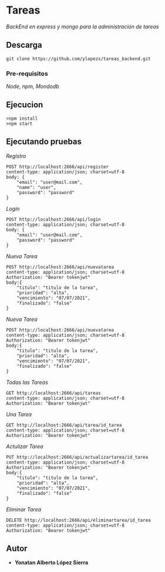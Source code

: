 # Tareas

_BackEnd en express y mongo para la administración de tareas_

## Descarga

```
git clone https://github.com/ylopezs/tareas_backend.git
```


### Pre-requisitos 

_Node, npm, Mondodb_

## Ejecucion

```
>npm install
>npm start
```


## Ejecutando pruebas

_Registro_

```
POST http://localhost:2666/api/register
content-type: application/json; charset=utf-8
body: {
    "email": "user@mail.com",
    "name": "user",
    "password": "password"
}
```


_Login_

```
POST http://localhost:2666/api/login
content-type: application/json; charset=utf-8
body: {
    "email": "user@mail.com",
    "password": "password"
}
```

_Nueva Tarea_

```
POST http://localhost:2666/api/nuevatarea
content-type: application/json; charset=utf-8
Authorization: "Bearer tokenjwt"
body:{
    "titulo": "titulo de la tarea",
    "prioridad": "alta",
    "vencimiento": "07/07/2021",
    "finalizado": "false"
}
```


_Nueva Tarea_

```
POST http://localhost:2666/api/nuevatarea
content-type: application/json; charset=utf-8
Authorization: "Bearer tokenjwt"
body:{
    "titulo": "titulo de la tarea",
    "prioridad": "alta",
    "vencimiento": "07/07/2021",
    "finalizado": "false"
}
```

_Todas las Tareas_

```
GET http://localhost:2666/api/tareas
content-type: application/json; charset=utf-8
Authorization: "Bearer tokenjwt"
```

_Una Tarea_

```
GET http://localhost:2666/api/tarea/id_tarea
content-type: application/json; charset=utf-8
Authorization: "Bearer tokenjwt"
```

_Actulizar Tarea_

```
PUT http://localhost:2666/api/actualizartarea/id_tarea
content-type: application/json; charset=utf-8
Authorization: "Bearer tokenjwt"
body:{
    "titulo": "titulo de la tarea",
    "prioridad": "alta",
    "vencimiento": "07/07/2021",
    "finalizado": "false"
}
```

_Eliminar Tarea_

```
DELETE http://localhost:2666/api/eliminartarea/id_tarea
content-type: application/json; charset=utf-8
Authorization: "Bearer tokenjwt"
```

## Autor

* **Yonatan Alberto López Sierra** 
